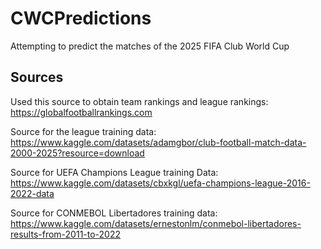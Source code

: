 # CWCPredictions
Attempting to predict the matches of the 2025 FIFA Club World Cup

## Sources
Used this source to obtain team rankings and league rankings: https://globalfootballrankings.com

Source for the league training data: https://www.kaggle.com/datasets/adamgbor/club-football-match-data-2000-2025?resource=download

Source for UEFA Champions League training Data: https://www.kaggle.com/datasets/cbxkgl/uefa-champions-league-2016-2022-data

Source for CONMEBOL Libertadores training data: https://www.kaggle.com/datasets/ernestonlm/conmebol-libertadores-results-from-2011-to-2022


